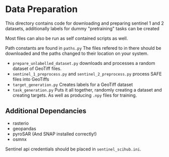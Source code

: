# Data Preparation

This directory contains code for downloading and preparing sentinel 1 and 2 datasets, additionally labels for dummy "pretraining" tasks can be created

Most files can also be run as self contained scripts as well.

Path constants are found in `paths.py` The files refered to in there should be downloaded and the paths changed to their location on your system.

* `prepare_unlabelled_dataset.py` downloads and processes a random dataset of GeoTiff files.
* `sentinel_1_preprocess.py` and `sentinel_2_preprocess.py` process SAFE files into GeoTiffs
* `target_generation.py` Creates labels for a GeoTiff dataset
* `task_generation.py` Puts it all together, randomly creating a dataset and creating targets. As well as producing `.npy` files for training.

## Additional Dependancies
* rasterio
* geopandas
* pyroSAR (And SNAP installed correctly!)
* osmnx

Sentinel api credentials should be placed in `sentinel_scihub.ini`.